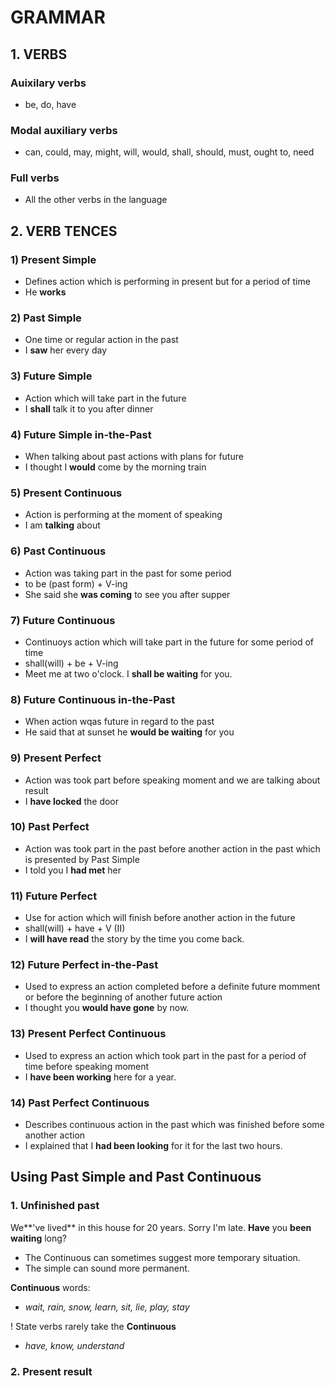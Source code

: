 # GRAMMAR

## 1. VERBS

### Auixilary verbs
- be, do, have

### Modal auxiliary verbs
- can, could, may, might, will, would, shall, should, must, ought to, need

### Full verbs
- All the other verbs in the language

## 2. VERB TENCES

### 1) Present Simple
- Defines action which is performing in present but for a period of time
- He **works**

### 2) Past Simple
- One time or regular action in the past
- I **saw** her every day

### 3) Future Simple
- Action which will take part in the future
- I **shall** talk it to you after dinner

### 4) Future Simple in-the-Past
- When talking about past actions with plans for future
- I thought I **would** come by the morning train

### 5) Present Continuous
- Action is performing at the moment of speaking
- I am **talking** about

### 6) Past Continuous
- Action was taking part in the past for some period
- to be (past form) + V-ing
- She said she **was coming** to see you after supper

### 7) Future Continuous
- Continuoys action which will take part in the future for some period of time
- shall(will) + be + V-ing
- Meet me at two o'clock. I **shall be waiting** for you.

### 8) Future Continuous in-the-Past
- When action wqas future in regard to the past
- He said that at sunset he **would be waiting** for you

### 9) Present Perfect 
- Action was took part before speaking moment and we are talking about result
- I **have locked** the door

### 10) Past Perfect
- Action was took part in the past before another action in the past which is presented by Past Simple
- I told you I **had met** her

### 11) Future Perfect
- Use for action which will finish before another action in the future
- shall(will) + have + V (II)
- I **will have read** the story by the time you come back.

### 12) Future Perfect in-the-Past
- Used to express an action completed before a definite future momment or before the beginning of another future action
- I thought you **would have gone** by now.

### 13) Present Perfect Continuous
- Used to express an action which took part in the past for a period of time before speaking moment
- I **have been working** here for a year.

### 14) Past Perfect Continuous
- Describes continuous action in the past which was finished before some another action
- I explained that I **had been looking** for it for the last two hours.

## Using Past Simple and Past Continuous

### 1. Unfinished past

We**'ve lived** in this house for 20 years.
Sorry I'm late. **Have** you **been waiting** long?

- The Continuous can sometimes suggest more temporary situation.
- The simple can sound more permanent.

**Continuous** words:
- *wait, rain, snow, learn, sit, lie, play, stay*

! State verbs rarely take the **Continuous**
- *have, know, understand*

### 2. Present result

